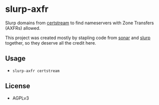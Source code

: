 # slurp-axfr
Slurp domains from [certstream](https://certstream.calidog.io) to find nameservers with Zone Transfers (AXFRs) allowed.

This project was created mostly by stapling code from [sonar](https://github.com/jrozner/sonar) and [slurp](https://github.com/bbb31/slurp) together, so they deserve all the credit here.

## Usage
- `slurp-axfr certstream`

## License
- AGPLv3
